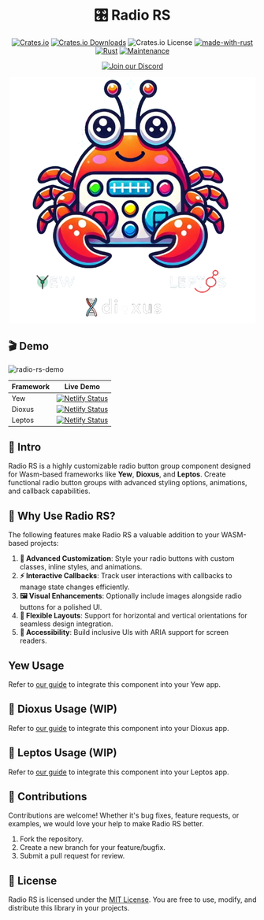 <div align="center">

# 🎛️ Radio RS

[![Crates.io](https://img.shields.io/crates/v/radiors)](https://crates.io/crates/radiors)
[![Crates.io Downloads](https://img.shields.io/crates/d/radiors)](https://crates.io/crates/radiors)
![Crates.io License](https://img.shields.io/crates/l/radiors)
[![made-with-rust](https://img.shields.io/badge/Made%20with-Rust-1f425f.svg?logo=rust&logoColor=white)](https://www.rust-lang.org/)
[![Rust](https://img.shields.io/badge/Rust-1.79%2B-blue.svg)](https://www.rust-lang.org)
[![Maintenance](https://img.shields.io/badge/Maintained%3F-yes-green.svg)](https://github.com/wiseaidev)

[![Join our Discord](https://dcbadge.limes.pink/api/server/b5JbvHW5nv)](https://discord.gg/b5JbvHW5nv)

<!-- absolute url for docs.rs cause assets is excluded from crate -->
![logo](https://raw.githubusercontent.com/opensass/radio-rs/refs/heads/main/assets/logo.webp)

</div>

## 🎬 Demo

<!-- absolute url for docs.rs cause assets is excluded from crate -->
![radio-rs-demo](https://raw.githubusercontent.com/opensass/radio-rs/refs/heads/main/assets/demo.gif)

| Framework | Live Demo |
| --- | --- |
| Yew | [![Netlify Status](https://api.netlify.com/api/v1/badges/a0efc7e9-f20e-4dd9-93e1-c8f4fde7506f/deploy-status)](https://radio-rs.netlify.app) |
| Dioxus | [![Netlify Status](https://api.netlify.com/api/v1/badges/4dabc732-d6de-4598-a629-980be35c003f/deploy-status)](https://radio-rs-dioxus.netlify.app) |
| Leptos | [![Netlify Status](https://api.netlify.com/api/v1/badges/4912ca4b-34ae-421d-8091-d1b836f13cdf/deploy-status)](https://radio-rs-leptos.netlify.app) |

## 📜 Intro

Radio RS is a highly customizable radio button group component designed for Wasm-based frameworks like **Yew**, **Dioxus**, and **Leptos**. Create functional radio button groups with advanced styling options, animations, and callback capabilities.

## 🤔 Why Use Radio RS?

The following features make Radio RS a valuable addition to your WASM-based projects:

1. **🎨 Advanced Customization**: Style your radio buttons with custom classes, inline styles, and animations.
1. **⚡ Interactive Callbacks**: Track user interactions with callbacks to manage state changes efficiently.
1. **🖼️ Visual Enhancements**: Optionally include images alongside radio buttons for a polished UI.
1. **📐 Flexible Layouts**: Support for horizontal and vertical orientations for seamless design integration.
1. **🧩 Accessibility**: Build inclusive UIs with ARIA support for screen readers.

## Yew Usage

<!-- absolute url for docs.rs cause YEW.md is not included in crate -->
Refer to [our guide](https://github.com/opensass/radio-rs/blob/main/YEW.md) to integrate this component into your Yew app.

## 🧬 Dioxus Usage (WIP)

<!-- absolute url for docs.rs cause Dioxus.md is not included in crate -->
Refer to [our guide](https://github.com/opensass/radio-rs/blob/main/Dioxus.md) to integrate this component into your Dioxus app.

## 🌱 Leptos Usage (WIP)

<!-- absolute url for docs.rs cause LEPTOS.md is not included in crate -->
Refer to [our guide](https://github.com/opensass/radio-rs/blob/main/LEPTOS.md) to integrate this component into your Leptos app.

## 🤝 Contributions

Contributions are welcome! Whether it's bug fixes, feature requests, or examples, we would love your help to make Radio RS better.

1. Fork the repository.
1. Create a new branch for your feature/bugfix.
1. Submit a pull request for review.

## 📜 License

Radio RS is licensed under the [MIT License](LICENSE). You are free to use, modify, and distribute this library in your projects.
